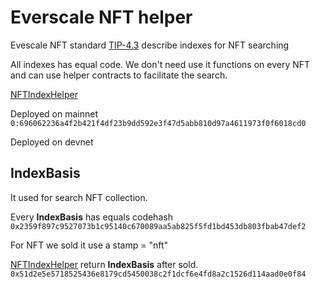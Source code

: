 # Everscale NFT helper

Evescale NFT standard [TIP-4.3](https://docs.everscale.network/standard/TIP-4/3) describe indexes for NFT searching

All indexes has equal code. We don't need use it functions on every NFT and can use helper contracts to facilitate the search. 


[NFTIndexHelper](build/NFTIndexHelper.abi.json)

Deployed on mainnet 
``0:696062236a4f2b421f4df23b9dd592e3f47d5abb810d97a4611973f0f6018cd0``

Deployed on devnet 

## IndexBasis

It used for search NFT collection.

Every **IndexBasis** has equals codehash ``0x2359f897c9527073b1c95140c670089aa5ab825f5fd1bd453db803fbab47def2``

For NFT we sold it use a stamp = "nft"

[NFTIndexHelper](NFTIndexHelper.sol) return **IndexBasis** after sold.
``0x51d2e5e5718525436e8179cd5450038c2f1dcf6e4fd8a2c1526d114aad0e0f84``